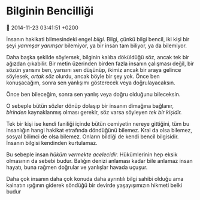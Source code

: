 Bilginin Bencilliği
===================

:date: 2014-11-23 03:41:51 +0200

İnsanın hakikati bilmesindeki engel *bilgi*. Bilgi, çünkü bilgi bencil,
iki kişi bir şeyi *yarımşar yarımşar* bilemiyor, ya bir insan tam
biliyor, ya da bilemiyor.

Daha başka şekilde söylersek, bilginin kalıba döküldüğü söz, ancak tek
bir ağızdan çıkabilir. Bir metin üzerinden birden fazla insanın
çalışması değil, bir sözün yarısını ben, yarısını sen düşünüp, ikimiz
ancak bir araya gelince söylesek, *ortak söz* olurdu, ancak böyle bir
şey yok. Önce ben konuşacağım, sonra sen yanlışımı gösterecek veya
doğrulayacaksın.

Önce ben bileceğim, sonra sen yanlış veya doğru olduğunu bileceksin.

O sebeple bütün sözler dönüp dolaşıp bir insanın dimağına bağlanır,
*birinden* kaynaklanmış olması gerekir, söz varsa söyleyen *tek bir
kişidir.*

Tek bir kişi ise kendi faniliği içinde bütün cemiyetin nereye gittiğini,
tüm bu insanlığın hangi hakikat etrafında döndüğünü bilemez. Kral da
olsa bilemez, sosyal bilimci de olsa bilemez. Onların bildiği de kendi
bencil bilgisidir. İnsanın bilgisi kendinden kurtulamaz.

Bu sebeple insan *hüküm vermekte acelecidir.* Hükümlerinin hep eksik
olmasının da sebebi budur. Balığın denizi anlaması kadar bile anlamaz
insan hayatı, buna rağmen doğrular ve yanlışlar havada uçuşur.

Daha çok insanın daha çok konuda daha ayrıntılı bilgi sahibi olduğu ama
kainatın ışığının giderek söndüğü bir devirde yaşayışımızın hikmeti
belki budur
